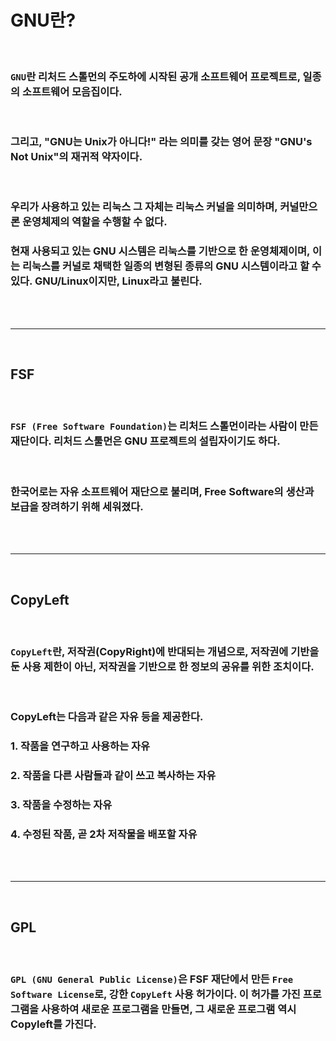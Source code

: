 # **GNU란?**

<br>

### `GNU`란 **리처드 스톨먼**의 주도하에 시작된 공개 소프트웨어 프로젝트로, 일종의 소프트웨어 모음집이다.

<br>

### 그리고, **"GNU는 Unix가 아니다!"** 라는 의미를 갖는 영어 문장 **"GNU's Not Unix"의 재귀적 약자**이다.

<br>

### 우리가 사용하고 있는 리눅스 그 자체는 **리눅스 커널**을 의미하며, 커널만으론 운영체제의 역할을 수행할 수 없다.
### 현재 사용되고 있는 GNU 시스템은 리눅스를 기반으로 한 운영체제이며, 이는 리눅스를 커널로 채택한 일종의 변형된 종류의 GNU 시스템이라고 할 수 있다. GNU/Linux이지만, Linux라고 불린다.
<br><br>

- - -
<br>

## **FSF**

<br>

### `FSF (Free Software Foundation)`는 리처드 스톨먼이라는 사람이 만든 재단이다. 리처드 스툴먼은 GNU 프로젝트의 설립자이기도 하다.

<br>

### 한국어로는 자유 소프트웨어 재단으로 불리며, Free Software의 생산과 보급을 장려하기 위해 세워졌다.

<br><br>

- - -

<br>

## **CopyLeft**

<br>

### `CopyLeft`란, 저작권(CopyRight)에 반대되는 개념으로, 저작권에 기반을 둔 **사용 제한**이 아닌, 저작권을 기반으로 한 정보의 공유를 위한 조치이다.
<br>

### **CopyLeft**는 다음과 같은 자유 등을 제공한다.
### 1. 작품을 연구하고 사용하는 자유
### 2. 작품을 다른 사람들과 같이 쓰고 복사하는 자유
### 3. 작품을 수정하는 자유
### 4. 수정된 작품, 곧 2차 저작물을 배포할 자유

<br><br>

- - -

<br>

## **GPL**

<br>

### `GPL (GNU General Public License)`은 FSF 재단에서 만든 `Free Software License`로, 강한 `CopyLeft` 사용 허가이다. 이 허가를 가진 프로그램을 사용하여 새로운 프로그램을 만들면, 그 새로운 프로그램 역시 Copyleft를 가진다.